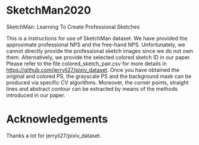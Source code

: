 # SketchMan2020
SketchMan: Learning To Create Professional Sketches

This is a instructions for use of SketchMan dataset.
We have provided the approximate professional NPS and the free-hand NPS.
Unfortunately, we cannot directly provide the professional sketch images since we do not own them. Alternatively, we provide the selected colored sketch ID in our paper.
Please refer to the file colored_sketch_pair.csv for more details in https://github.com/jerryli27/pixiv_dataset.
Once you have obtained the original and colored PS, the grayscale PS and the background mask can be produced via specific CV algorithms. 
Moreover, the corner points, straight lines and abstract contour can be extracted by means of the methods introduced in our paper. 

# Acknowledgements
Thanks a lot for jerryli27/pixiv_dataset.
